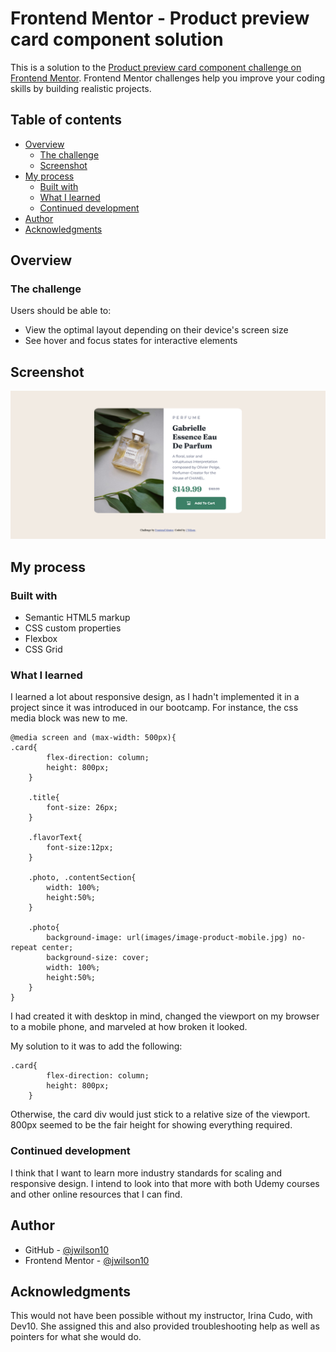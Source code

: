 # Frontend Mentor - Product preview card component solution

This is a solution to the [Product preview card component challenge on Frontend Mentor](https://www.frontendmentor.io/challenges/product-preview-card-component-GO7UmttRfa). Frontend Mentor challenges help you improve your coding skills by building realistic projects. 

## Table of contents

- [Overview](#overview)
  - [The challenge](#the-challenge)
  - [Screenshot](#screenshot)
- [My process](#my-process)
  - [Built with](#built-with)
  - [What I learned](#what-i-learned)
  - [Continued development](#continued-development)
- [Author](#author)
- [Acknowledgments](#acknowledgments)

## Overview

### The challenge

Users should be able to:

- View the optimal layout depending on their device's screen size
- See hover and focus states for interactive elements

## Screenshot

![](./screenshot.png)

## My process

### Built with

- Semantic HTML5 markup
- CSS custom properties
- Flexbox
- CSS Grid

### What I learned

I learned a lot about responsive design, as I hadn't implemented it in a project since it was introduced in our bootcamp. For instance, the css media block was new to me.

```
@media screen and (max-width: 500px){
.card{
        flex-direction: column;
        height: 800px;
    }

    .title{
        font-size: 26px;
    }

    .flavorText{
        font-size:12px;
    }

    .photo, .contentSection{
        width: 100%;
        height:50%;
    }

    .photo{
        background-image: url(images/image-product-mobile.jpg) no-repeat center;
        background-size: cover;
        width: 100%;
        height:50%;
    }
}
```

I had created it with desktop in mind, changed the viewport on my browser to a mobile phone, and marveled at how broken it looked. 

My solution to it was to add the following:

```
.card{
        flex-direction: column;
        height: 800px;
    }
```

Otherwise, the card div would just stick to a relative size of the viewport. 800px seemed to be the fair height for showing everything required.

### Continued development

I think that I want to learn more industry standards for scaling and responsive design. I intend to look into that more with both Udemy courses and other online resources that I can find.

## Author

- GitHub - [@jwilson10](https://github.com/jwilson10)
- Frontend Mentor - [@jwilson10](https://www.frontendmentor.io/profile/jwilson10)


## Acknowledgments

This would not have been possible without my instructor, Irina Cudo, with Dev10. She assigned this and also provided troubleshooting help as well as pointers for what she would do.